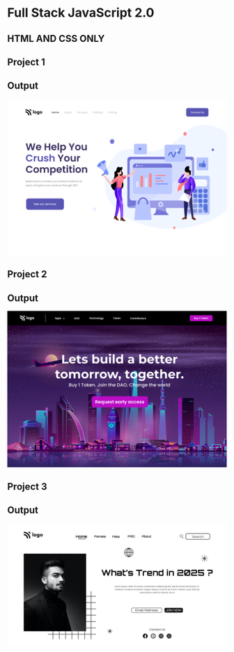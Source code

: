# Full Stack JavaScript 2.0
## HTML AND CSS ONLY

## Project 1
## Output
![](./project%201/assets/source.png)

## Project 2
## Output
![](./project%202/assets/source.png)

## Project 3
## Output
![](./project%203/assets/output.png)